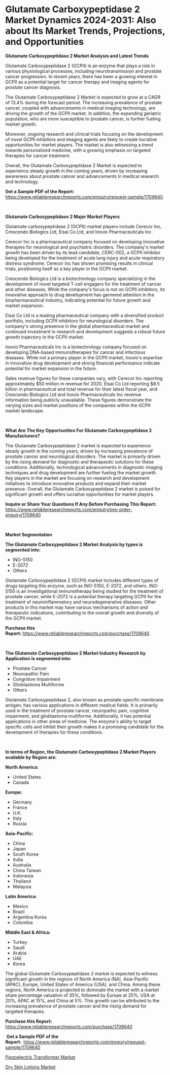 <p><h1>Glutamate Carboxypeptidase 2 Market Dynamics 2024-2031: Also about Its Market Trends, Projections, and Opportunities</h1></p><p><strong>Glutamate Carboxypeptidase 2 Market Analysis and Latest Trends</strong></p>
<p><p>Glutamate Carboxypeptidase 2 (GCPII) is an enzyme that plays a role in various physiological processes, including neurotransmission and prostate cancer progression. In recent years, there has been a growing interest in GCPII as a potential target for cancer therapy and imaging agents for prostate cancer diagnosis.</p><p>The Glutamate Carboxypeptidase 2 Market is expected to grow at a CAGR of 13.4% during the forecast period. The increasing prevalence of prostate cancer, coupled with advancements in medical imaging technology, are driving the growth of the GCPII market. In addition, the expanding geriatric population, who are more susceptible to prostate cancer, is further fueling market growth.</p><p>Moreover, ongoing research and clinical trials focusing on the development of novel GCPII inhibitors and imaging agents are likely to create lucrative opportunities for market players. The market is also witnessing a trend towards personalized medicine, with a growing emphasis on targeted therapies for cancer treatment.</p><p>Overall, the Glutamate Carboxypeptidase 2 Market is expected to experience steady growth in the coming years, driven by increasing awareness about prostate cancer and advancements in medical research and technology.</p></p>
<p><strong>Get a Sample PDF of the Report:&nbsp;</strong> <a href="https://www.reliableresearchreports.com/enquiry/request-sample/1709640">https://www.reliableresearchreports.com/enquiry/request-sample/1709640</a></p>
<p>&nbsp;</p>
<p><strong>Glutamate Carboxypeptidase 2 Major Market Players</strong></p>
<p><p>Glutamate carboxypeptidase 2 (GCPII) market players include Cerecor Inc, Crescendo Biologics Ltd, Eisai Co Ltd, and Inovio Pharmaceuticals Inc. </p><p>Cerecor Inc is a pharmaceutical company focused on developing innovative therapies for neurological and psychiatric disorders. The company's market growth has been driven by its lead candidate, CERC-002, a GCPII inhibitor being developed for the treatment of acute lung injury and acute respiratory distress syndrome. Cerecor Inc has shown promising results in clinical trials, positioning itself as a key player in the GCPII market.</p><p>Crescendo Biologics Ltd is a biotechnology company specializing in the development of novel targeted T-cell engagers for the treatment of cancer and other diseases. While the company's focus is not on GCPII inhibitors, its innovative approach to drug development has garnered attention in the biopharmaceutical industry, indicating potential for future growth and market expansion.</p><p>Eisai Co Ltd is a leading pharmaceutical company with a diversified product portfolio, including GCPII inhibitors for neurological disorders. The company's strong presence in the global pharmaceutical market and continued investment in research and development suggests a robust future growth trajectory in the GCPII market.</p><p>Inovio Pharmaceuticals Inc is a biotechnology company focused on developing DNA-based immunotherapies for cancer and infectious diseases. While not a primary player in the GCPII market, Inovio's expertise in innovative drug development and strong financial performance indicate potential for market expansion in the future.</p><p>Sales revenue figures for these companies vary, with Cerecor Inc reporting approximately $50 million in revenue for 2020, Eisai Co Ltd reporting $8.5 billion in pharmaceutical and total revenue for their latest fiscal year, and Crescendo Biologics Ltd and Inovio Pharmaceuticals Inc revenue information being publicly unavailable. These figures demonstrate the varying sizes and market positions of the companies within the GCPII market landscape.</p></p>
<p>&nbsp;</p>
<p><strong>What Are The Key Opportunities For Glutamate Carboxypeptidase 2 Manufacturers?</strong></p>
<p><p>The Glutamate Carboxypeptidase 2 market is expected to experience steady growth in the coming years, driven by increasing prevalence of prostate cancer and neurological disorders. The market is primarily driven by the rising demand for diagnostic and therapeutic solutions for these conditions. Additionally, technological advancements in diagnostic imaging techniques and drug development are further fueling the market growth. Key players in the market are focusing on research and development initiatives to introduce innovative products and expand their market presence. Overall, the Glutamate Carboxypeptidase 2 market is poised for significant growth and offers lucrative opportunities for market players.</p></p>
<p><strong>Inquire or Share Your Questions If Any Before Purchasing This Report:</strong> <a href="https://www.reliableresearchreports.com/enquiry/pre-order-enquiry/1709640">https://www.reliableresearchreports.com/enquiry/pre-order-enquiry/1709640</a></p>
<p>&nbsp;</p>
<p><strong>Market Segmentation</strong></p>
<p><strong>The Glutamate Carboxypeptidase 2 Market Analysis by types is segmented into:</strong></p>
<p><ul><li>INO-5150</li><li>E-2072</li><li>Others</li></ul></p>
<p><p>Glutamate Carboxypeptidase 2 (GCPII) market includes different types of drugs targeting this enzyme, such as INO-5150, E-2072, and others. INO-5150 is an investigational immunotherapy being studied for the treatment of prostate cancer, while E-2072 is a potential therapy targeting GCPII for the treatment of neuroinflammatory and neurodegenerative diseases. Other products in this market may have various mechanisms of action and therapeutic indications, contributing to the overall growth and diversity of the GCPII market.</p></p>
<p><strong>Purchase this Report:&nbsp;</strong><a href="https://www.reliableresearchreports.com/purchase/1709640">https://www.reliableresearchreports.com/purchase/1709640</a></p>
<p>&nbsp;</p>
<p><strong>The Glutamate Carboxypeptidase 2 Market Industry Research by Application is segmented into:</strong></p>
<p><ul><li>Prostate Cancer</li><li>Neuropathic Pain</li><li>Congnitive Impairment</li><li>Glioblastoma Multiforme</li><li>Others</li></ul></p>
<p><p>Glutamate Carboxypeptidase 2, also known as prostate-specific membrane antigen, has various applications in different medical fields. It is primarily used in the treatment of prostate cancer, neuropathic pain, cognitive impairment, and glioblastoma multiforme. Additionally, it has potential applications in other areas of medicine. The enzyme's ability to target specific cells and inhibit their growth makes it a promising candidate for the development of therapies for these conditions.</p></p>
<p>&nbsp;</p>
<p><strong>In terms of Region, the Glutamate Carboxypeptidase 2 Market Players available by Region are:</strong></p>
<p>
    <p> <strong> North America: </strong>
        <ul>
            <li>United States</li>
            <li>Canada</li>
        </ul>
        </p> 
    <p> <strong> Europe: </strong>
        <ul>
            <li>Germany</li>
            <li>France</li>
            <li>U.K.</li>
            <li>Italy</li>
            <li>Russia</li>
        </ul>
        </p> 
    <p> <strong> Asia-Pacific: </strong>
        <ul>
            <li>China</li>
            <li>Japan</li>
            <li>South Korea</li>
            <li>India</li>
            <li>Australia</li>
            <li>China Taiwan</li>
            <li>Indonesia</li>
            <li>Thailand</li>
            <li>Malaysia</li>
        </ul>
        </p> 
    <p> <strong> Latin America: </strong>
        <ul>
            <li>Mexico</li>
            <li>Brazil</li>
            <li>Argentina Korea</li>
            <li>Colombia</li>
        </ul>
        </p> 
    <p> <strong> Middle East & Africa: </strong>
        <ul>
            <li>Turkey</li>
            <li>Saudi</li>
            <li>Arabia</li>
            <li>UAE</li>
            <li>Korea</li>
        </ul>
    </p>
    </p>
<p><p>The global Glutamate Carboxypeptidase 2 market is expected to witness significant growth in the regions of North America (NA), Asia-Pacific (APAC), Europe, United States of America (USA), and China. Among these regions, North America is projected to dominate the market with a market share percentage valuation of 35%, followed by Europe at 25%, USA at 20%, APAC at 15%, and China at 5%. This growth can be attributed to the increasing prevalence of prostate cancer and the rising demand for targeted therapies.</p></p>
<p><strong>Purchase this Report: </strong><a href="https://www.reliableresearchreports.com/purchase/1709640">https://www.reliableresearchreports.com/purchase/1709640</a></p>
<p>&nbsp;<strong>Get a Sample PDF of the Report:&nbsp;&nbsp;</strong><a href="https://www.reliableresearchreports.com/enquiry/request-sample/1709640">https://www.reliableresearchreports.com/enquiry/request-sample/1709640</a></p>
<p><strong></strong></p>
<p><p><a href="https://github.com/jerrycopelandthomaswsqd8q/Market-Research-Report-List-1/blob/main/piezoelectric-transformer-market.md">Piezoelectric Transformer Market</a></p><p><a href="https://github.com/brenzgnarento/Market-Research-Report-List-1/blob/main/dry-skin-lotions-market.md">Dry Skin Lotions Market</a></p></p>